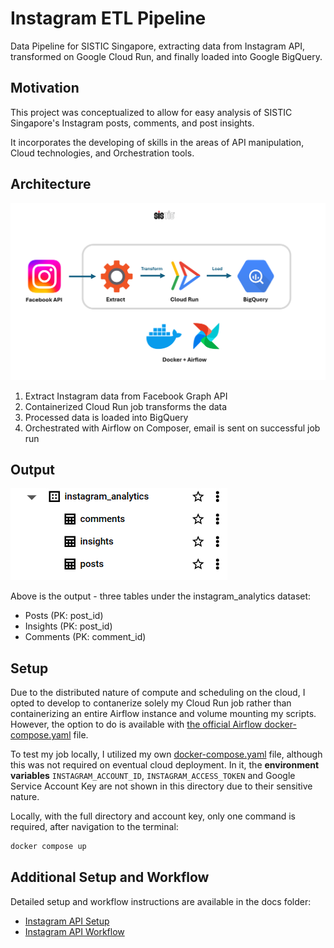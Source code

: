 # Instagram ETL Pipeline
Data Pipeline for SISTIC Singapore, extracting data from Instagram API, transformed on Google Cloud Run, and finally loaded into Google BigQuery. 

## Motivation
This project was conceptualized to allow for easy analysis of SISTIC Singapore's Instagram posts, comments, and post insights.

It incorporates the developing of skills in the areas of API manipulation, Cloud technologies, and Orchestration tools.

## Architecture

![pipeline architecture](docs/images/architecture.png)

1. Extract Instagram data from Facebook Graph API
2. Containerized Cloud Run job transforms the data
3. Processed data is loaded into BigQuery
4. Orchestrated with Airflow on Composer, email is sent on successful job run

## Output

![output](docs/images/output_bq_tables.png)

Above is the output - three tables under the instagram_analytics dataset:
* Posts (PK: post_id)
* Insights (PK: post_id)
* Comments (PK: comment_id)

## Setup

Due to the distributed nature of compute and scheduling on the cloud, I opted to develop to contanerize solely my Cloud Run job rather than containerizing an entire Airflow instance and volume mounting my scripts. However, the option to do is available with [the official Airflow docker-compose.yaml](https://airflow.apache.org/docs/apache-airflow/stable/howto/docker-compose/index.html) file.

To test my job locally, I utilized my own [docker-compose.yaml](job/docker-compose.yaml) file, although this was not required on eventual cloud deployment. In it, the **environment variables** `INSTAGRAM_ACCOUNT_ID`, `INSTAGRAM_ACCESS_TOKEN` and Google Service Account Key are not shown in this directory due to their sensitive nature.

Locally, with the full directory and account key, only one command is required, after navigation to the terminal:

```bash
docker compose up
```

## Additional Setup and Workflow

Detailed setup and workflow instructions are available in the docs folder:
- [Instagram API Setup](docs/instagram-api-setup.md)
- [Instagram API Workflow](docs/instagram-api-workflow.md)

<!-- - [Cloud Composer Setup](docs/cloud-composer-setup.md)
- [Environment Variables](docs/environment-variables.md)
- [Authentication & Permissions](docs/authentication.md)
- [Airflow Email Task Configuration](docs/airflow-email-task-config.md)
- [Local & Cloud Development](docs/local-development.md) -->